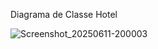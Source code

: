 Diagrama de Classe Hotel



![Screenshot_20250611-200003](https://github.com/user-attachments/assets/b3bbfa6a-2b15-46ef-a55e-83cd757795e4)



